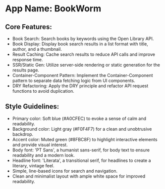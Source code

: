 # **App Name**: BookWorm

## Core Features:

- Book Search: Search books by keywords using the Open Library API.
- Book Display: Display book search results in a list format with title, author, and a thumbnail.
- Result Caching: Cache search results to reduce API calls and improve response time.
- SSR/Static Gen: Utilize server-side rendering or static generation for the results page.
- Container-Component Pattern: Implement the Container-Component pattern to separate data fetching logic from UI components.
- DRY Refactoring: Apply the DRY principle and refactor API request functions to avoid duplication.

## Style Guidelines:

- Primary color: Soft blue (#A0CFEC) to evoke a sense of calm and readability.
- Background color: Light gray (#F0F4F7) for a clean and unobtrusive backdrop.
- Accent color: Muted green (#8FBC8F) to highlight interactive elements and provide visual interest.
- Body font: 'PT Sans', a humanist sans-serif, for body text to ensure readability and a modern look.
- Headline font: 'Literata', a transitional serif, for headlines to create a literary, vintage feel.
- Simple, line-based icons for search and navigation.
- Clean and minimalist layout with ample white space for improved readability.